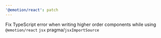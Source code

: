 ```yaml
---
'@emotion/react': patch
---
```


Fix TypeScript error when writing higher order components while using `@emotion/react` `jsx` pragma/`jsxImportSource`
